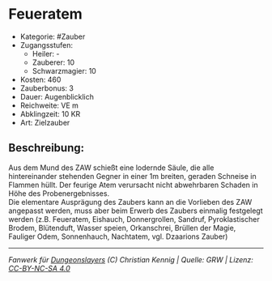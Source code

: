 # Feueratem  
- Kategorie: #Zauber  
- Zugangsstufen:  
  - Heiler: -  
  - Zauberer: 10  
  - Schwarzmagier: 10  
- Kosten: 460  
- Zauberbonus: 3  
- Dauer: Augenblicklich  
- Reichweite: VE m  
- Abklingzeit: 10 KR  
- Art: Zielzauber     

## Beschreibung:
Aus dem Mund des ZAW schießt eine lodernde Säule, die alle hintereinander stehenden Gegner in einer 1m breiten, geraden Schneise in Flammen hüllt. Der feurige Atem verursacht nicht abwehrbaren Schaden in Höhe des Probenergebnisses.<br>Die elementare Ausprägung des Zaubers kann an die Vorlieben des ZAW angepasst werden, muss aber beim Erwerb des Zaubers einmalig festgelegt werden (z.B. Feueratem, Eishauch, Donnergrollen, Sandruf, Pyroklastischer Brodem, Blütenduft, Wasser speien, Orkanschrei, Brüllen der Magie, Fauliger Odem, Sonnenhauch, Nachtatem, vgl. Dzaarions Zauber)


___
*Fanwerk für [Dungeonslayers](https://www.dungeonslayers.net/) (C) Christian Kennig | Quelle: GRW | Lizenz: [CC-BY-NC-SA 4.0](https://creativecommons.org/licenses/by-nc-sa/4.0/deed.de)*